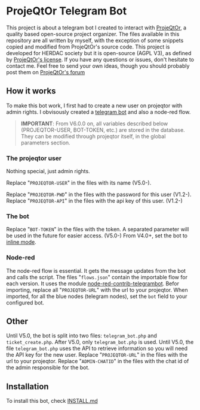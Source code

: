 # ProjeQtOr Telegram Bot
This project is about a telegram bot I created to interact with [ProjeQtOr](https://www.projeqtor.org/en/), a quality based open-source project organizer.
The files available in this repository are all written by myself, with the exception of some snippets copied and modified from ProjeQtOr's source code.
This project is developed for HERDAC society but it is open-source (AGPL V3), as defined by [ProjeQtOr's license](https://www.projeqtor.org/en/copyright). If you have any questions or issues, don't hesitate to contact me.
Feel free to send your own ideas, though you should probably post them on [ProjeQtOr's forum](https://www.projeqtor.org/en/forum)

## How it works

To make this bot work, I first had to create a new user on projeqtor with admin rights. I obvisously created a [telegram bot](https://core.telegram.org/bots) and also a node-red flow.

> **IMPORTANT**: From V6.0.0 on, all variables described below (PROJEQTOR-USER, BOT-TOKEN, etc.) are stored in the database. They can be modified through projeqtor itself, in the global parameters section.

### The projeqtor user

Nothing special, just admin rights.

Replace "`PROJEQTOR-USER`" in the files with its name (V5.0-).

Replace "`PROJEQTOR-PWD`" in the files with the password for this user (V1.2-). Replace "`PROJEQTOR-API`" in the files with the api key of this user. (V1.2-)

### The bot

Replace "`BOT-TOKEN`" in the files with the token. A separated parameter will be used in the future for easier access. (V5.0-)
From V4.0+, set the bot to [inline mode](https://core.telegram.org/bots/inline).

### Node-red

The node-red flow is essential. It gets the message updates from the bot and calls the script. The files "`flows.json`" contain the importable flow for each version. It uses the module [node-red-contrib-telegrambot](https://flows.nodered.org/node/node-red-contrib-telegrambot). Befor importing, replace all "`PROJEQTOR-URL`" with the url to your projeqtor. When imported, for all the blue nodes (telegram nodes), set the `bot` field to your configured bot.

## Other

Until V5.0, the bot is split into two files: `telegram_bot.php` and `ticket_create.php`. After V5.0, only `telegram_bot.php` is used.
Until V5.0, the file `telegram_bot.php` uses the API to retrieve information so you will need the API key for the new user.
Replace "`PROJEQTOR-URL`" in the files with the url to your projeqtor. Replace "`ADMIN-CHATID`" in the files with the chat id of the admin responsible for the bot.

## Installation

To install this bot, check [INSTALL.md](https://github.com/HERDAC/ProjeqtorTelegramBot/blob/main/INSTALL.md)
